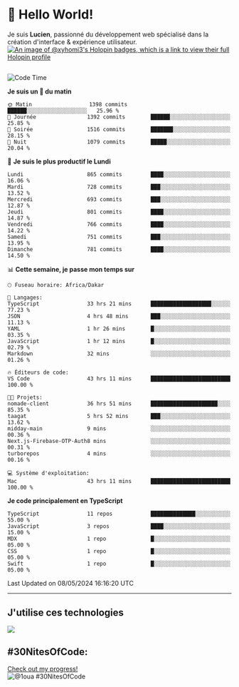 # 👋 Hello World!

Je suis **Lucien**, passionné du développement web spécialisé dans la création d'interface & expérience utilisateur.
[![An image of @xyhomi3's Holopin badges, which is a link to view their full Holopin profile](https://holopin.me/xyhomi3)](https://holopin.io/@xyhomi3)

##

<!--START_SECTION:waka-->
![Code Time](http://img.shields.io/badge/Code%20Time-1%2C150%20hrs%2054%20mins-blue)

**Je suis un 🐤 du matin** 

```text
🌞 Matin                  1398 commits        ██████░░░░░░░░░░░░░░░░░░░   25.96 % 
🌆 Journée                1392 commits        ██████░░░░░░░░░░░░░░░░░░░   25.85 % 
🌃 Soirée                 1516 commits        ███████░░░░░░░░░░░░░░░░░░   28.15 % 
🌙 Nuit                   1079 commits        █████░░░░░░░░░░░░░░░░░░░░   20.04 % 
```
📅 **Je suis le plus productif le Lundi** 

```text
Lundi                    865 commits         ████░░░░░░░░░░░░░░░░░░░░░   16.06 % 
Mardi                    728 commits         ███░░░░░░░░░░░░░░░░░░░░░░   13.52 % 
Mercredi                 693 commits         ███░░░░░░░░░░░░░░░░░░░░░░   12.87 % 
Jeudi                    801 commits         ████░░░░░░░░░░░░░░░░░░░░░   14.87 % 
Vendredi                 766 commits         ████░░░░░░░░░░░░░░░░░░░░░   14.22 % 
Samedi                   751 commits         ███░░░░░░░░░░░░░░░░░░░░░░   13.95 % 
Dimanche                 781 commits         ████░░░░░░░░░░░░░░░░░░░░░   14.50 % 
```


📊 **Cette semaine, je passe mon temps sur** 

```text
🕑︎ Fuseau horaire: Africa/Dakar

💬 Langages: 
TypeScript               33 hrs 21 mins      ███████████████████░░░░░░   77.23 % 
JSON                     4 hrs 48 mins       ███░░░░░░░░░░░░░░░░░░░░░░   11.13 % 
YAML                     1 hr 26 mins        █░░░░░░░░░░░░░░░░░░░░░░░░   03.35 % 
JavaScript               1 hr 12 mins        █░░░░░░░░░░░░░░░░░░░░░░░░   02.79 % 
Markdown                 32 mins             ░░░░░░░░░░░░░░░░░░░░░░░░░   01.26 % 

🔥 Éditeurs de code: 
VS Code                  43 hrs 11 mins      █████████████████████████   100.00 % 

🐱‍💻 Projets: 
nomade-client            36 hrs 51 mins      █████████████████████░░░░   85.35 % 
taagat                   5 hrs 52 mins       ███░░░░░░░░░░░░░░░░░░░░░░   13.62 % 
midday-main              9 mins              ░░░░░░░░░░░░░░░░░░░░░░░░░   00.36 % 
Next.js-Firebase-OTP-Auth8 mins              ░░░░░░░░░░░░░░░░░░░░░░░░░   00.31 % 
turborepos               4 mins              ░░░░░░░░░░░░░░░░░░░░░░░░░   00.16 % 

💻 Système d'exploitation: 
Mac                      43 hrs 11 mins      █████████████████████████   100.00 % 
```

**Je code principalement en TypeScript** 

```text
TypeScript               11 repos            ██████████████░░░░░░░░░░░   55.00 % 
JavaScript               3 repos             ████░░░░░░░░░░░░░░░░░░░░░   15.00 % 
MDX                      1 repo              █░░░░░░░░░░░░░░░░░░░░░░░░   05.00 % 
CSS                      1 repo              █░░░░░░░░░░░░░░░░░░░░░░░░   05.00 % 
Swift                    1 repo              █░░░░░░░░░░░░░░░░░░░░░░░░   05.00 % 
```




 Last Updated on 08/05/2024 16:16:20 UTC
<!--END_SECTION:waka-->
---

## J'utilise ces technologies

<p align="left">
  <a href="https://skillicons.dev">
    <img src="https://skillicons.dev/icons?i=ts,js,md,scss,tailwind,react,redux,docker,express,astro,vite,nextjs,vercel,figma,ableton" />
  </a>
</p>

## #30NitesOfCode:
  [Check out my progress!](https://www.codedex.io/@1oua/30-nites-of-code)  
  ![@1oua #30NitesOfCode](https://www.codedex.io/api/petStatus?user=1oua)
